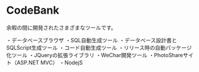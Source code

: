 # CodeBank
余暇の間に開発されたさまざまなツールです。

・データベースブラウザ
・SQL自動生成ツール
・データベース設計書とSQLScript生成ツール
・コード自動生成ツール
・リリース時の自動パッケージ化ツール
・JQueryの拡張ライブラリ 
・WeChar開発ツール
・PhotoShareサイト（ASP.NET MVC）
・NodejS
